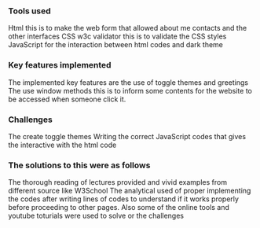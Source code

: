 ### Tools used
Html this is to make the web form that allowed about me contacts and the other interfaces
CSS w3c validator this is to validate the CSS styles 
JavaScript for the interaction between html codes and dark theme 

### Key features implemented
The implemented key features are the use of toggle themes and greetings
The use window methods this is to inform some contents for the website to be accessed when someone click it.

### Challenges 
The create toggle themes 
Writing the correct JavaScript codes that gives the interactive with the html code

### The solutions to this were as follows
The thorough reading of lectures provided and vivid examples from different source like W3School
The analytical used of proper implementing the codes after writing lines of codes to understand if it works properly before proceeding to other pages. Also some of the online tools and youtube toturials were used to solve or the challenges


 

